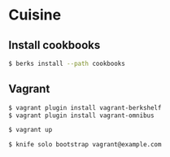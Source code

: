 # Cuisine

## Install cookbooks

```bash
$ berks install --path cookbooks
```

## Vagrant

```bash
$ vagrant plugin install vagrant-berkshelf
$ vagrant plugin install vagrant-omnibus
```

```bash
$ vagrant up
```

```bash
$ knife solo bootstrap vagrant@example.com
```

